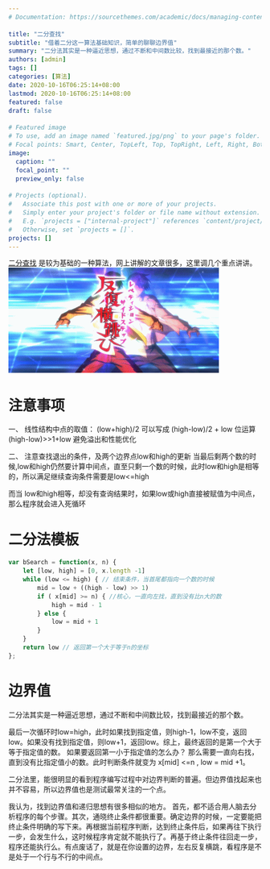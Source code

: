 ```yaml
---
# Documentation: https://sourcethemes.com/academic/docs/managing-content/

title: "二分查找"
subtitle: "借着二分这一算法基础知识，简单的聊聊边界值"
summary: "二分法其实是一种逼近思想，通过不断和中间数比较，找到最接近的那个数。"
authors: [admin]
tags: []
categories: [算法]
date: 2020-10-16T06:25:14+08:00
lastmod: 2020-10-16T06:25:14+08:00
featured: false
draft: false

# Featured image
# To use, add an image named `featured.jpg/png` to your page's folder.
# Focal points: Smart, Center, TopLeft, Top, TopRight, Left, Right, BottomLeft, Bottom, BottomRight.
image:
  caption: ""
  focal_point: ""
  preview_only: false

# Projects (optional).
#   Associate this post with one or more of your projects.
#   Simply enter your project's folder or file name without extension.
#   E.g. `projects = ["internal-project"]` references `content/project/deep-learning/index.md`.
#   Otherwise, set `projects = []`.
projects: []
---
```

[二分查找](https://leetcode-cn.com/tag/binary-search/) 是较为基础的一种算法，网上讲解的文章很多，这里调几个重点讲讲。
![](秘技左右横跳.gif)

# 注意事项
一、 线性结构中点的取值：
(low+high)/2 可以写成 (high-low)/2 + low 位运算 (high-low)>>1+low
避免溢出和性能优化

二、 注意查找退出的条件，及两个边界点low和high的更新
当最后剩两个数的时候,low和high仍然要计算中间点，直至只剩一个数的时候，此时low和high是相等的，所以满足继续查询条件需要是low<=high

而当 low和high相等，却没有查询结果时，如果low或high直接被赋值为中间点，那么程序就会进入死循环

# 二分法模板
```JavaScript
var bSearch = function(x, n) {
    let [low, high] = [0, x.length -1]
    while (low <= high) { // 结束条件，当首尾都指向一个数的时候
        mid = low + ((high - low) >> 1)
        if ( x[mid] >= n) { //核心，一直向左找，直到没有比n大的数
            high = mid - 1
        } else {
            low = mid + 1
        }
    }
    return low // 返回第一个大于等于n的坐标
};
```

# 边界值
二分法其实是一种逼近思想，通过不断和中间数比较，找到最接近的那个数。

最后一次循环时low=high，此时如果找到指定值，则high-1，low不变，返回low。如果没有找到指定值，则low+1，返回low。综上，最终返回的是第一个大于等于指定值的数。
如果要返回第一小于指定值的怎么办？
那么需要一直向右找，直到没有比指定值小的数。此时判断条件就变为 x[mid] <=n , low = mid +1。

二分法里，能很明显的看到程序编写过程中对边界判断的普遍。但边界值找起来也并不容易，所以边界值也是测试最常关注的一个点。

我认为，找到边界值和递归思想有很多相似的地方。
首先，都不适合用人脑去分析程序的每个步骤。其次，通晓终止条件都很重要。确定边界的时候，一定要能把终止条件明确的写下来。再根据当前程序判断，达到终止条件后，如果再往下执行一步，会发生什么，这时候程序肯定就不能执行了。再基于终止条件往回走一步，程序还能执行么。有点废话了，就是在你设置的边界，左右反复横跳，看程序是不是处于一个行与不行的中间点。